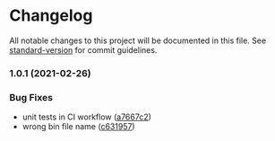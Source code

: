 # Changelog

All notable changes to this project will be documented in this file. See [standard-version](https://github.com/conventional-changelog/standard-version) for commit guidelines.

### 1.0.1 (2021-02-26)


### Bug Fixes

* unit tests in CI workflow ([a7667c2](https://github.com/justinlettau/preval-build-info/commit/a7667c21fe9749b0fbe87facc170f5904892506c))
* wrong bin file name ([c631957](https://github.com/justinlettau/preval-build-info/commit/c6319577b1b795ead2e9fca2a4f00490c500e1a3))
